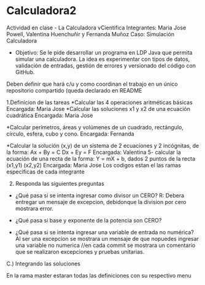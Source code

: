 # Calculadora2
Actividad en clase - La Calculadora vCientifica
Integrantes: Maria Jose Powell, Valentina Huenchuñir y Fernanda Muñoz
Caso: Simulación Calculadora
* Objetivo: Se le pide desarrollar un programa en LDP Java que permita simular una calculadora. La idea es experimentar con tipos de datos, validación de entradas, gestión de errores y versionado del código con GitHub.

Deben definir que hará c/u y como coordinan el trabajo en un único repositorio compartido (queda declarado en README

1.Definicion de las tareas
*Calcular las 4 operaciones aritméticas básicas 
Encargada: Maria Jose
*Calcular las soluciones x1 y x2 de una ecuación cuadrática 
Encargada: Maria Jose

*Calcular perímetros, áreas y volúmenes de un cuadrado, rectángulo, círculo, esfera, cubo y cono.
Encargada: Fernanda 

*Calcular la solución (x,y) de un sistema de 2 ecuaciones y 2 incógnitas, de la forma: 
Ax + By = C
Dx + Ey = F
Encargada: Valentina 
5- calcular la ecuación de una recta de la forma: Y = mX + b, dados 2 puntos de la recta (x1,y1) (x2,y2) 
Encargada: Maria Jose 
Los codigos estan el las ramas especificas de cada integrante

2. Responda las siguientes preguntas 
- ¿Qué pasa si se intenta ingresar como divisor un CERO?
  R: Debera entregar un mensaje de excepcion, debidonque la division por cero mostrara error.

- ¿Qué pasa si base y exponente de la potencia son CERO?

- ¿Qué pasa si se intenta ingresar una variable de entrada no numérica?
  Al ser una excepcion se mostrara un mensaje de que nopuedes ingresar una variable no numerica
  //en cada commit se mostrara un comentario que se realizaron excepciones y pruebas unitarias.

C.) Integrando las soluciones

En la rama master estaran todas las definiciones con su respectivo menu
